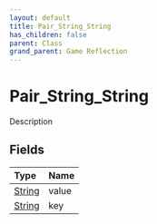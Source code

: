 ```yaml
---
layout: default
title: Pair_String_String
has_children: false
parent: Class
grand_parent: Game Reflection
---
```

# Pair_String_String
Description 

## Fields

| Type | Name |
|:-------------|:--------------|
| [String](/docs/game-reflection/components/string) | value |
| [String](/docs/game-reflection/components/string) | key |

